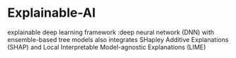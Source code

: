 # Explainable-AI
explainable deep learning framework :deep neural network (DNN) with ensemble-based tree models also integrates SHapley Additive Explanations (SHAP) and Local Interpretable Model-agnostic Explanations (LIME)
